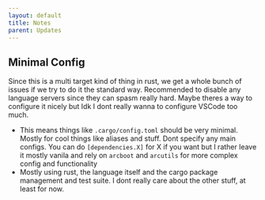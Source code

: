 ```yaml
---
layout: default
title: Notes
parent: Updates
---
```


## Minimal Config

Since this is a multi target kind of thing in rust, we get a whole bunch of issues if we try to do it the standard way. Recommended to disable any language servers since they can spasm really hard. Maybe theres a way to configure it nicely but Idk I dont really wanna to configure VSCode too much.

- This means things like `.cargo/config.toml` should be very minimal. Mostly for cool things like aliases and stuff. Dont specify any main configs. You can do `[dependencies.X]` for X if you want but I rather leave it mostly vanila and rely on `arcboot` and `arcutils` for more complex config and functionality
- Mostly using rust, the language itself and the cargo package management and test suite. I dont really care about the other stuff, at least for now.
